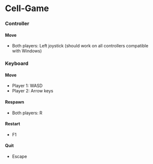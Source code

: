 # Cell-Game


### Controller
#### Move
  - Both players: Left joystick (should work on all controllers compatible with Windows)

### Keyboard
#### Move
  - Player 1: WASD
  - Player 2: Arrow keys

#### Respawn
  - Both players: R

#### Restart
  - F1

#### Quit
 - Escape
